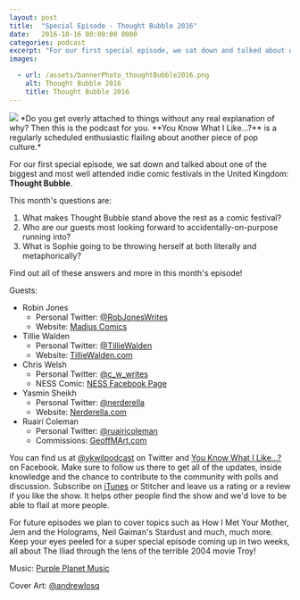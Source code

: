 ```yaml
---
layout: post
title:  "Special Episode - Thought Bubble 2016"
date:   2016-10-16 00:00:00 0000
categories: podcast
excerpt: "For our first special episode, we sat down and talked about one of the biggest and most well attended indie comic festivals in the United Kingdom: Thought Bubble."
images:

  - url: /assets/bannerPhoto_thoughtBubble2016.png
    alt: Thought Bubble 2016
    title: Thought Bubble 2016
---
```

<img class="bannerPhoto" src="{{ site.url }}/assets/bannerPhoto_thoughtBubble2016.png" />
*Do you get overly attached to things without any real explanation of why? Then this is the podcast for you. **You Know What I Like...?** is a regularly scheduled enthusiastic flailing about another piece of pop culture.*

For our first special episode, we sat down and talked about one of the biggest and most well attended indie comic festivals in the United Kingdom: **Thought Bubble**.

<script src="https://www.buzzsprout.com/58982/430411-ykwil-special-thought-bubble-2016.js?player=small" type="text/javascript" charset="utf-8"></script>

This month's questions are:   

1.  What makes Thought Bubble stand above the rest as a comic festival?
2.  Who are our guests most looking forward to accidentally-on-purpose running into?
3.  What is Sophie going to be throwing herself at both literally and metaphorically?

Find out all of these answers and more in this month's episode!

   Guests:

* Robin Jones
    + Personal Twitter: [@RobJonesWrites](https://twitter.com/RobJonesWrites)
    + Website: [Madius Comics](http://madiuscomics.bigcartel.com/)
* Tillie Walden
    + Personal Twitter: [@TillieWalden](https://twitter.com/TillieWalden)
    + Website: [TillieWalden.com](http://www.tilliewalden.com)
* Chris Welsh
    + Personal Twitter: [@c_w_writes](https://twitter.com/C_W_Writes)
    + NESS Comic: [NESS Facebook Page](https://www.facebook.com/NESScomic/)
* Yasmin Sheikh
    + Personal Twitter: [@nerderella](https://twitter.com/Nerderella)
    + Website: [Nerderella.com](http://www.nerderella.com/)
* Ruairí Coleman
    + Personal Twitter: [@ruairicoleman](https://twitter.com/ruairicoleman)
    + Commissions: [GeoffMArt.com](http://www.geoffmart.com/)

You can find us at [@ykwilpodcast](https://twitter.com/ykwilpodcast) on Twitter and [You Know What I Like...?](https://www.facebook.com/You-Know-What-I-Like-Podcast-1558503551144389/) on Facebook. Make sure to follow us there to get all of the updates, inside knowledge and the chance to contribute to the community with polls and discussion. Subscribe on [iTunes](https://itunes.apple.com/gb/podcast/you-know-what-i-like.../id1114900434?mt=2) or Stitcher and leave us a rating or a review if you like the show. It helps other people find the show and we'd love to be able to flail at more people.

For future episodes we plan to cover topics such as How I Met Your Mother, Jem and the Holograms, Neil Gaiman's Stardust and much, much more. Keep your eyes peeled for a super special episode coming up in two weeks, all about The Iliad through the lens of the terrible 2004 movie Troy!

Music: [Purple Planet Music](https://soundcloud.com/purpleplanetmusic)

Cover Art: [@andrewlosq](https://twitter.com/AndrewLosq)
